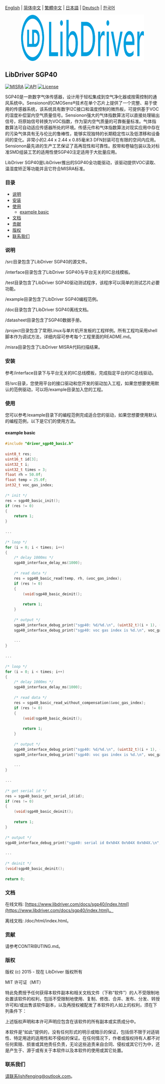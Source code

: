 [English](/README.md) | [ 简体中文](/README_zh-Hans.md) | [繁體中文](/README_zh-Hant.md) | [日本語](/README_ja.md) | [Deutsch](/README_de.md) | [한국어](/README_ko.md)

<div align=center>
<img src="/doc/image/logo.svg" width="400" height="150"/>
</div>

## LibDriver SGP40

[![MISRA](https://img.shields.io/badge/misra-compliant-brightgreen.svg)](/misra/README.md) [![API](https://img.shields.io/badge/api-reference-blue.svg)](https://www.libdriver.com/docs/sgp40/index.html) [![License](https://img.shields.io/badge/license-MIT-brightgreen.svg)](/LICENSE)

SGP40是一款数字气体传感器，设计用于轻松集成到空气净化器或按需控制的通风系统中。Sensionon的CMOSens®技术在单个芯片上提供了一个完整、易于使用的传感器系统，该系统具有数字I2C接口和温度控制的微热板，可提供基于VOC的湿度补偿室内空气质量信号。Sensionon强大的气体指数算法可以直接处理输出信号，将原始信号转换为VOC指数，作为室内空气质量的可靠衡量标准。气体指数算法可自动适应传感器所处的环境。传感元件和气体指数算法对现实应用中存在的污染气体具有无与伦比的鲁棒性，能够实现独特的长期稳定性以及低漂移和设备间的变化。非常小的2.44 x 2.44 x 0.85毫米3 DFN封装可在有限的空间内应用。Sensionon最先进的生产工艺保证了高再现性和可靠性。胶带和卷轴包装以及对标准SMD组装工艺的适用性使SGP40注定适用于大批量应用。

LibDriver SGP40是LibDriver推出的SGP40全功能驱动，该驱动提供VOC读取、温湿度矫正等功能并且它符合MISRA标准。

### 目录

  - [说明](#说明)
  - [安装](#安装)
  - [使用](#使用)
    - [example basic](#example-basic)
  - [文档](#文档)
  - [贡献](#贡献)
  - [版权](#版权)
  - [联系我们](#联系我们)

### 说明

/src目录包含了LibDriver SGP40的源文件。

/interface目录包含了LibDriver SGP40与平台无关的IIC总线模板。

/test目录包含了LibDriver SGP40驱动测试程序，该程序可以简单的测试芯片必要功能。

/example目录包含了LibDriver SGP40编程范例。

/doc目录包含了LibDriver SGP40离线文档。

/datasheet目录包含了SGP40数据手册。

/project目录包含了常用Linux与单片机开发板的工程样例。所有工程均采用shell脚本作为调试方法，详细内容可参考每个工程里面的README.md。

/misra目录包含了LibDriver MISRA代码扫描结果。

### 安装

参考/interface目录下与平台无关的IIC总线模板，完成指定平台的IIC总线驱动。

将/src目录，您使用平台的接口驱动和您开发的驱动加入工程，如果您想要使用默认的范例驱动，可以将/example目录加入您的工程。

### 使用

您可以参考/example目录下的编程范例完成适合您的驱动，如果您想要使用默认的编程范例，以下是它们的使用方法。

#### example basic

```C
#include "driver_sgp40_basic.h"

uint8_t res;
uint16_t id[3];
uint32_t i;
uint32_t times = 3;
float rh = 50.0f;
float temp = 25.0f;
int32_t voc_gas_index;

/* init */
res = sgp40_basic_init();
if (res != 0)
{
    return 1;
}

...
    
/* loop */
for (i = 0; i < times; i++)
{
    /* delay 1000ms */
    sgp40_interface_delay_ms(1000);

    /* read data */
    res = sgp40_basic_read(temp, rh, &voc_gas_index);
    if (res != 0)
    {
        (void)sgp40_basic_deinit();

        return 1;
    }

    /* output */
    sgp40_interface_debug_print("sgp40: %d/%d.\n", (uint32_t)(i + 1), (uint32_t)times);
    sgp40_interface_debug_print("sgp40: voc gas index is %d.\n", voc_gas_index);
    
    ...
}

...
    
/* loop */
for (i = 0; i < times; i++)
{
    /* delay 1000ms */
    sgp40_interface_delay_ms(1000);

    /* read data */
    res = sgp40_basic_read_without_compensation(&voc_gas_index);
    if (res != 0)
    {
        (void)sgp40_basic_deinit();

        return 1;
    }

    /* output */
    sgp40_interface_debug_print("sgp40: %d/%d.\n", (uint32_t)(i + 1), (uint32_t)times);
    sgp40_interface_debug_print("sgp40: voc gas index is %d.\n", voc_gas_index);
    
    ...
}

...

/* get serial id */
res = sgp40_basic_get_serial_id(id);
if (res != 0)
{
    (void)sgp40_basic_deinit();

    return 1;
}

/* output */
sgp40_interface_debug_print("sgp40: serial id 0x%04X 0x%04X 0x%04X.\n", (uint16_t)(id[0]), (uint16_t)(id[1]), (uint16_t)(id[2]));  

...
    
/* deinit */
(void)sgp40_basic_deinit();

return 0;
```

### 文档

在线文档: [https://www.libdriver.com/docs/sgp40/index.html](https://www.libdriver.com/docs/sgp40/index.html)。

离线文档: /doc/html/index.html。

### 贡献

请参考CONTRIBUTING.md。

### 版权

版权 (c) 2015 - 现在 LibDriver 版权所有

MIT 许可证（MIT）

特此免费授予任何获得本软件副本和相关文档文件（下称“软件”）的人不受限制地处置该软件的权利，包括不受限制地使用、复制、修改、合并、发布、分发、转授许可和/或出售该软件副本，以及再授权被配发了本软件的人如上的权利，须在下列条件下：

上述版权声明和本许可声明应包含在该软件的所有副本或实质成分中。

本软件是“如此”提供的，没有任何形式的明示或暗示的保证，包括但不限于对适销性、特定用途的适用性和不侵权的保证。在任何情况下，作者或版权持有人都不对任何索赔、损害或其他责任负责，无论这些追责来自合同、侵权或其它行为中，还是产生于、源于或有关于本软件以及本软件的使用或其它处置。

### 联系我们

请联系lishifenging@outlook.com。